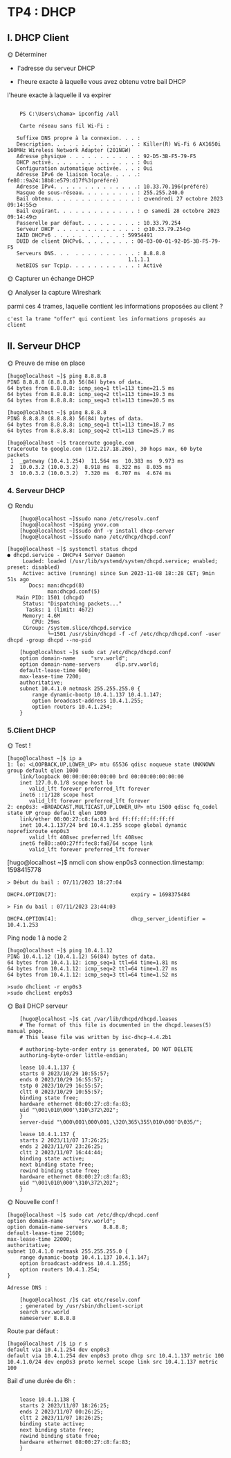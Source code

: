 # TP4 : DHCP

## I. DHCP Client

🌞 Déterminer 

- l'adresse du serveur DHCP

- l'heure exacte à laquelle vous avez obtenu votre bail DHCP

l'heure exacte à laquelle il va expirer

```

    PS C:\Users\chama> ipconfig /all

    Carte réseau sans fil Wi-Fi :

   Suffixe DNS propre à la connexion. . . :
   Description. . . . . . . . . . . . . . : Killer(R) Wi-Fi 6 AX1650i 160MHz Wireless Network Adapter (201NGW)
   Adresse physique . . . . . . . . . . . : 92-D5-3B-F5-79-F5
   DHCP activé. . . . . . . . . . . . . . : Oui
   Configuration automatique activée. . . : Oui
   Adresse IPv6 de liaison locale. . . . .: fe80::9a24:18b8:e579:d17f%3(préféré)
   Adresse IPv4. . . . . . . . . . . . . .: 10.33.70.196(préféré)
   Masque de sous-réseau. . . . . . . . . : 255.255.240.0
   Bail obtenu. . . . . . . . . . . . . . : 🌞vendredi 27 octobre 2023 09:14:55🌞
   Bail expirant. . . . . . . . . . . . . : 🌞 samedi 28 octobre 2023 09:14:49🌞
   Passerelle par défaut. . . . . . . . . : 10.33.79.254
   Serveur DHCP . . . . . . . . . . . . . : 🌞10.33.79.254🌞
   IAID DHCPv6 . . . . . . . . . . . : 59954491
   DUID de client DHCPv6. . . . . . . . : 00-03-00-01-92-D5-3B-F5-79-F5
   Serveurs DNS. . .  . . . . . . . . . . : 8.8.8.8
                                       1.1.1.1
   NetBIOS sur Tcpip. . . . . . . . . . . : Activé
```

🌞 Capturer un échange DHCP


🌞 Analyser la capture Wireshark

parmi ces 4 trames, laquelle contient les informations proposées au client ?

    c'est la trame "offer" qui contient les informations proposés au client


## II. Serveur DHCP

🌞 Preuve de mise en place

```
[hugo@localhost ~]$ ping 8.8.8.8
PING 8.8.8.8 (8.8.8.8) 56(84) bytes of data.
64 bytes from 8.8.8.8: icmp_seq=1 ttl=113 time=21.5 ms
64 bytes from 8.8.8.8: icmp_seq=2 ttl=113 time=19.3 ms
64 bytes from 8.8.8.8: icmp_seq=3 ttl=113 time=20.5 ms
```

```
[hugo@localhost ~]$ ping 8.8.8.8
PING 8.8.8.8 (8.8.8.8) 56(84) bytes of data.
64 bytes from 8.8.8.8: icmp_seq=1 ttl=113 time=18.7 ms
64 bytes from 8.8.8.8: icmp_seq=2 ttl=113 time=25.7 ms
```

```
[hugo@localhost ~]$ traceroute google.com
traceroute to google.com (172.217.18.206), 30 hops max, 60 byte packets
 1  _gateway (10.4.1.254)  11.564 ms  10.383 ms  9.973 ms
 2  10.0.3.2 (10.0.3.2)  8.918 ms  8.322 ms  8.035 ms
 3  10.0.3.2 (10.0.3.2)  7.320 ms  6.707 ms  4.674 ms

```

### 4. Serveur DHCP

🌞 Rendu

```
    [hugo@localhost ~]$sudo nano /etc/resolv.conf
    [hugo@localhost ~]$ping ynov.com
    [hugo@localhost ~]$sudo dnf -y install dhcp-server
    [hugo@localhost ~]$sudo nano /etc/dhcp/dhcpd.conf
```

```
[hugo@localhost ~]$ systemctl status dhcpd
● dhcpd.service - DHCPv4 Server Daemon
     Loaded: loaded (/usr/lib/systemd/system/dhcpd.service; enabled; preset: disabled)
     Active: active (running) since Sun 2023-11-08 18::28 CET; 9min 51s ago
       Docs: man:dhcpd(8)
             man:dhcpd.conf(5)
   Main PID: 1501 (dhcpd)
     Status: "Dispatching packets..."
      Tasks: 1 (limit: 4672)
     Memory: 4.6M
        CPU: 29ms
     CGroup: /system.slice/dhcpd.service
             └─1501 /usr/sbin/dhcpd -f -cf /etc/dhcp/dhcpd.conf -user dhcpd -group dhcpd --no-pid
```

```
    [hugo@localhost ~]$ sudo cat /etc/dhcp/dhcpd.conf
    option domain-name     "srv.world";
    option domain-name-servers     dlp.srv.world;
    default-lease-time 600;
    max-lease-time 7200;
    authoritative;
    subnet 10.4.1.0 netmask 255.255.255.0 {
        range dynamic-bootp 10.4.1.137 10.4.1.147;
        option broadcast-address 10.4.1.255;
        option routers 10.4.1.254;
    }
```

### 5.Client DHCP

🌞 Test !
```
[hugo@localhost ~]$ ip a
1: lo: <LOOPBACK,UP,LOWER_UP> mtu 65536 qdisc noqueue state UNKNOWN group default qlen 1000
    link/loopback 00:00:00:00:00:00 brd 00:00:00:00:00:00
    inet 127.0.0.1/8 scope host lo
       valid_lft forever preferred_lft forever
    inet6 ::1/128 scope host
       valid_lft forever preferred_lft forever
2: enp0s3: <BROADCAST,MULTICAST,UP,LOWER_UP> mtu 1500 qdisc fq_codel state UP group default qlen 1000
    link/ether 08:00:27:c8:fa:83 brd ff:ff:ff:ff:ff:ff
    inet 10.4.1.137/24 brd 10.4.1.255 scope global dynamic noprefixroute enp0s3
       valid_lft 408sec preferred_lft 408sec
    inet6 fe80::a00:27ff:fec8:fa8/64 scope link
       valid_lft forever preferred_lft forever
```

[hugo@localhost ~]$ nmcli con show enp0s3
connection.timestamp:                   1598415778
```
> Début du bail : 07/11/2023 18:27:04

DHCP4.OPTION[7]:                        expiry = 1698375484

> Fin du bail : 07/11/2023 23:44:03

DHCP4.OPTION[4]:                        dhcp_server_identifier = 10.4.1.253
```
Ping node 1 à node 2

    [hugo@localhost ~]$ ping 10.4.1.12
    PING 10.4.1.12 (10.4.1.12) 56(84) bytes of data.
    64 bytes from 10.4.1.12: icmp_seq=1 ttl=64 time=1.81 ms
    64 bytes from 10.4.1.12: icmp_seq=2 ttl=64 time=1.27 ms
    64 bytes from 10.4.1.12: icmp_seq=3 ttl=64 time=1.52 ms

```
>sudo dhclient -r enp0s3  
>sudo dhclient enp0s3
```

🌞 Bail DHCP serveur    

```
    [hugo@localhost ~]$ cat /var/lib/dhcpd/dhcpd.leases
    # The format of this file is documented in the dhcpd.leases(5) manual page.
    # This lease file was written by isc-dhcp-4.4.2b1

    # authoring-byte-order entry is generated, DO NOT DELETE
    authoring-byte-order little-endian;

    lease 10.4.1.137 {
    starts 0 2023/10/29 10:55:57;
    ends 0 2023/10/29 16:55:57;
    tstp 0 2023/10/29 16:55:57;
    cltt 0 2023/10/29 10:55:57;
    binding state free;
    hardware ethernet 08:00:27:c8:fa:83;
    uid "\001\010\000'\310\372\202";
    }
    server-duid "\000\001\000\001,\320\365\355\010\000'O\035/";

    lease 10.4.1.137 {
    starts 2 2023/11/07 17:26:25;
    ends 2 2023/11/07 23:26:25;
    cltt 2 2023/11/07 16:44:44;
    binding state active;
    next binding state free;
    rewind binding state free;
    hardware ethernet 08:00:27:c8:fa:83;
    uid "\001\010\000'\310\372\202";
    }

```
🌞 Nouvelle conf !

    [hugo@localhost ~]$ sudo cat /etc/dhcp/dhcpd.conf
    option domain-name     "srv.world";
    option domain-name-servers     8.8.8.8;
    default-lease-time 21600;
    max-lease-time 22000;
    authoritative;
    subnet 10.4.1.0 netmask 255.255.255.0 {
        range dynamic-bootp 10.4.1.137 10.4.1.147;
        option broadcast-address 10.4.1.255;
        option routers 10.4.1.254;
    }
```
Adresse DNS :

    [hugo@localhost /]$ cat etc/resolv.conf
    ; generated by /usr/sbin/dhclient-script
    search srv.world
    nameserver 8.8.8.8

```
Route par défaut :

    [hugo@localhost /]$ ip r s
    default via 10.4.1.254 dev enp0s3
    default via 10.4.1.254 dev enp0s3 proto dhcp src 10.4.1.137 metric 100
    10.4.1.0/24 dev enp0s3 proto kernel scope link src 10.4.1.137 metric 100


Bail d'une durée de 6h :

```

    lease 10.4.1.138 {
    starts 2 2023/11/07 18:26:25;
    ends 2 2023/11/07 00:26:25;
    cltt 2 2023/11/07 18:26:25;
    binding state active;
    next binding state free;
    rewind binding state free;
    hardware ethernet 08:00:27:c8:fa:83;
    }

```